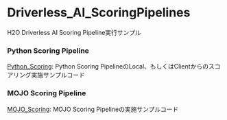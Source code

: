 # Driverless_AI_ScoringPipelines
  
H2O Driverless AI Scoring Pipeline実行サンプル  

### Python Scoring Pipeline
[Python_Scoring](./Python_Scoring): Python Scoring PipelineのLocal、もしくはClientからのスコアリング実施サンプルコード  

### MOJO Scoring Pipeline
[MOJO_Scoring](./MOJO_Scoring): MOJO Scoring Pipelineの実施サンプルコード  
